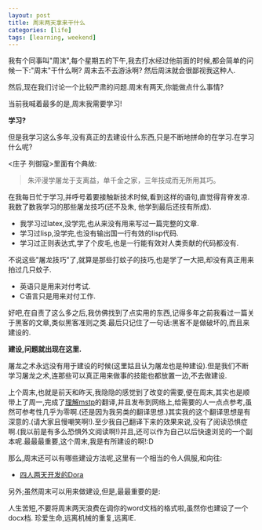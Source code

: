 ```yaml
---
layout: post
title: 周末两天拿来干什么
categories: [life]
tags: [learning, weekend]
---
```


我有个同事叫"周沫",每个星期五的下午,我去打水经过他前面的时候,都会简单的问候一下:"周末"干什么啊? 周末去不去游泳啊? 然后周沫就会很鄙视我这种人.

然后,现在我们讨论一个比较严肃的问题.周末有两天,你能做点什么事情?

当前我喊着最多的是,周末我需要学习!

**学习?**

但是我学习这么多年,没有真正的去建设什么东西,只是不断地拼命的在学习.在学习什么呢?

<庄子 列御寇>里面有个典故:
>朱泙漫学屠龙于支离益，单千金之家，三年技成而无所用其巧。

在我每日忙于学习,并呼号着要接触新技术时候,看到这样的语句,直觉得背脊发凉.我数了数我学习的那些屠龙技巧(还不及朱, 他学到最后还技有所成).

* 我学习过latex,没学完,也从来没有用来写过一篇完整的文章.
* 学习过lisp,没学完,也没有输出国一行有效的lisp代码.
* 学习过正则表达式,学了个皮毛,也是一行能有效对人类贡献的代码都没有.

不说这些"屠龙技巧"了,就算是那些打蚊子的技巧,也是学了一大把,却没有真正用来拍过几只蚊子.

* 英语只是用来对付考试.
* C语言只是用来对付工作.

好吧,在自责了这么多之后,我仿佛找到了点实用的东西,记得多年之前我看过一篇关于黑客的文章,类似黑客准则之类.最后只记住了一句话:黑客不是做破坏的,而且来建设的.

**建设,问题就出现在这里.**

屠龙之术永远没有用于建设的时候(这里姑且认为屠龙也是种建设).但是我们不断学习屠龙之术,连那些可以真正用来做事的技能也都放置一边,不去做建设.

上个周末,也就是前天和昨天,我隐隐的感觉到了改变的需要,便在周末,其实也是顺带上了周一,完成了[理解mstp](http://fofore.com/story/2013/06/30/translate-mstp.html)的翻译,并且发布到网络上,给需要的人一点点参考,虽然可参考性几乎为零啊.(还是因为我另类的翻译思想.)其实我的这个翻译思想是有深意的.(请大家且慢嘲笑啊!).至少我自己翻译下来的效果来说,没有了阅读恐惧症啊.(我以前是有多么恐惧外文阅读啊!)并且,还可以作为自己以后快速浏览的一个副本呢.最最最重要,这个周末,我是有所建设的啊!:D

那么,周末还可以有哪些建设方法呢,这里有一个相当的令人佩服,和向往:

* [四人两天开发的Dora](http://tzengyuxio.me/blog/2012/05/01/mit-game-jam-dora/)

另外;虽然周末可以用来做建设,但是,最最重要的是:

人生苦短,不要将周末两天浪费在调你的word文档的格式啦,虽然你也建设了一个docx档.
珍爱生命,远离机械的重复,远离IE.
